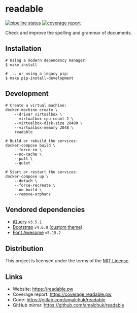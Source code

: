 readable
========
[![pipeline status][pipeline]][homepage]
[![coverage report][coverage]][homepage]

Check and improve the spelling and grammar of documents.

Installation
------------
```shell
# Using a modern dependency manager:
$ make install

# ... or using a legacy pip:
$ make pip-install-development
```

Development
-----------
```shell
# Create a virtual machine:
docker-machine create \
    --driver virtualbox \
    --virtualbox-cpu-count 2 \
    --virtualbox-disk-size 20480 \
    --virtualbox-memory 2048 \
    readable

# Build or rebuild the services:
docker-compose build \
    --force-rm \
    --no-cache \
    --pull \
    --quiet

# Start or restart the services:
docker-compose up \
    --detach \
    --force-recreate \
    --no-build \
    --remove-orphans
```

Vendored dependencies
---------------------
- [jQuery][jquery_homepage] `v3.5.1`
- [Bootstrap][bootstrap_homepage] `v4.6.0` ([custom theme][minimal_homepage])
- [Font Awesome][fontawesome_homepage] `v5.15.2`

Distribution
------------
This project is licensed under the terms of the [MIT License](LICENSE).

Links
-----
- Website: <https://readable.pw>
- Coverage report: <https://coverage.readable.pw>
- Code: <https://gitlab.com/amalchuk/readable>
- GitHub mirror: <https://github.com/amalchuk/readable>

[homepage]: <https://gitlab.com/amalchuk/readable>
[pipeline]: <https://gitlab.com/amalchuk/readable/badges/master/pipeline.svg?style=flat-square>
[coverage]: <https://gitlab.com/amalchuk/readable/badges/master/coverage.svg?style=flat-square>

[jquery_homepage]: <https://jquery.com>
[bootstrap_homepage]: <https://getbootstrap.com>
[minimal_homepage]: <https://gitlab.com/amalchuk/minimal>
[fontawesome_homepage]: <https://fontawesome.com>
